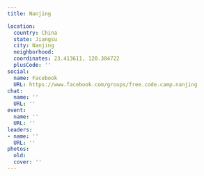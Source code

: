 ```yaml
---
title: Nanjing

location:
  country: China
  state: Jiangsu
  city: Nanjing
  neighborhood: 
  coordinates: 23.413611, 120.384722
  plusCode: ''
social:
  name: Facebook
  URL: https://www.facebook.com/groups/free.code.camp.nanjing
chat:
  name: ''
  URL: ''
event:
  name: ''
  URL: ''
leaders:
- name: ''
  URL: ''
photos:
  old: 
  cover: ''
---
```

